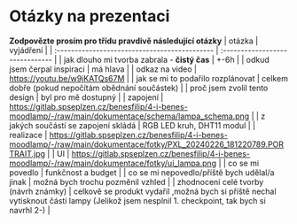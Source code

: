 # Otázky na prezentaci
**Zodpovězte prosím pro třídu pravdivě následující otázky**
| otázka                                        | vyjádření                       |
| :-------------------------------------------- | :------------------------------ |
| jak dlouho mi tvorba zabrala - **čistý čas**  | +-6h                                |
| odkud jsem čerpal inspiraci                   | má hlava                           |
| odkaz na video                                | https://youtu.be/w9jKATQs67M                     |
| jak se mi to podařilo rozplánovat             | celkem dobře (pokud nepočítám obědnání součástek)                                |
| proč jsem zvolil tento design                 | byl pro mě dostupný                                |
| zapojení                                      | https://gitlab.spseplzen.cz/benesfilip/4-i-benes-moodlamp/-/raw/main/dokumentace/schema/lampa_schema.png          |
| z jakých součástí se zapojení skládá          | RGB LED kruh, DHT11 modul                                |
| realizace                                     | https://gitlab.spseplzen.cz/benesfilip/4-i-benes-moodlamp/-/raw/main/dokumentace/fotky/PXL_20240226_181220789.PORTRAIT.jpg |
| UI                                            | https://gitlab.spseplzen.cz/benesfilip/4-i-benes-moodlamp/-/raw/main/dokumentace/fotky/ui_lampa.png                |
| co se mi povedlo                              | funkčnost a budget                                |
| co se mi nepovedlo/příště bych udělal/a jinak | možná bych trochu pozměnil vzhled                                |
| zhodnocení celé tvorby (návrh známky)         | celkově se produkt vydařil ,možná bych si příště nechal vytisknout části lampy (Jelikož jsem nesplnil 1. checkpoint, tak bych si navrhl 2-)                                |
